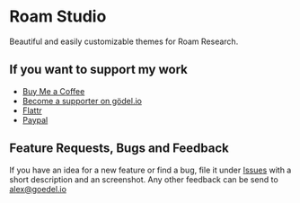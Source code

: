 # Roam Studio
Beautiful and easily customizable themes for Roam Research.

## If you want to support my work
- [Buy Me a Coffee](https://www.buymeacoffee.com/rcvdio)
- [Become a supporter on gödel.io](https://www.goedel.io/subscribe?utm_medium=web&utm_source=subscribe-widget&utm_content=47299057)
- [Flattr](https://flattr.com/@rcvd)
- [Paypal](https://paypal.me/rcvd)

## Feature Requests, Bugs and Feedback
If you have an idea for a new feature or find a bug, file it under [Issues](https://github.com/rcvd/RoamStudio/issues) with a short description and an screenshot.
Any other feedback can be send to alex@goedel.io
